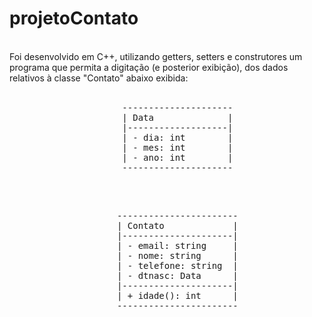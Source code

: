 # projetoContato
<br>
Foi desenvolvido em C++, utilizando getters, setters e construtores um programa que permita a digitação (e posterior exibição), dos dados relativos à classe "Contato" abaixo exibida:
<br><br>
<div align="center">
  <pre>
    ---------------------
    | Data              |
    |-------------------|
    | - dia: int        |
    | - mes: int        |
    | - ano: int        |
    ---------------------
  </pre>
  <br>
  <pre>
    -----------------------
    | Contato             |
    |---------------------|
    | - email: string     |
    | - nome: string      |
    | - telefone: string  |
    | - dtnasc: Data      |
    |---------------------|
    | + idade(): int      |
    -----------------------
  </pre>
</div>
<br/>

